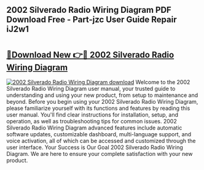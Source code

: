 ## 2002 Silverado Radio Wiring Diagram PDF Download Free - Part-jzc User Guide Repair iJ2w1

# <h2><a href="http://dfkjd12.blite.top/?on=2002+Silverado+Radio+Wiring+Diagram">🔗Download New 👉🔴 2002 Silverado Radio Wiring Diagram</a></h2>

[![2002 Silverado Radio Wiring Diagram download](https://i.imgur.com/lujVjoI.png)](http://dfkjd12.blite.top/?on=2002+Silverado+Radio+Wiring+Diagram)
Welcome to the 2002 Silverado Radio Wiring Diagram user manual, your trusted guide to understanding and using your new product, from setup to maintenance and beyond. Before you begin using your 2002 Silverado Radio Wiring Diagram, please familiarize yourself with its functions and features by reading this user manual. You'll find clear instructions for installation, setup, and operation, as well as troubleshooting tips for common issues. 2002 Silverado Radio Wiring Diagram advanced features include automatic software updates, customizable dashboard, multi-language support, and voice activation, all of which can be accessed and customized through the user interface. Your Success is Our Goal 2002 Silverado Radio Wiring Diagram. We are here to ensure your complete satisfaction with your new product.
